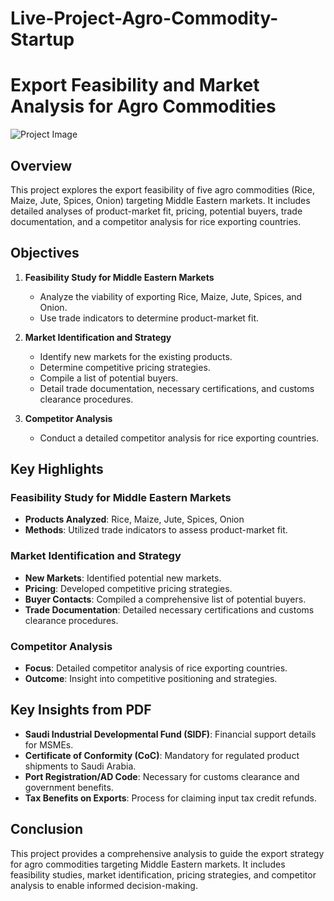 # Live-Project-Agro-Commodity-Startup
# Export Feasibility and Market Analysis for Agro Commodities

![Project Image](https://github.com/SajalVats/Photo/blob/main/SISHAR%20GitHub%20Image.jpg)

## Overview

This project explores the export feasibility of five agro commodities (Rice, Maize, Jute, Spices, Onion) targeting Middle Eastern markets. It includes detailed analyses of product-market fit, pricing, potential buyers, trade documentation, and a competitor analysis for rice exporting countries.

## Objectives

1. **Feasibility Study for Middle Eastern Markets**
   - Analyze the viability of exporting Rice, Maize, Jute, Spices, and Onion.
   - Use trade indicators to determine product-market fit.

2. **Market Identification and Strategy**
   - Identify new markets for the existing products.
   - Determine competitive pricing strategies.
   - Compile a list of potential buyers.
   - Detail trade documentation, necessary certifications, and customs clearance procedures.

3. **Competitor Analysis**
   - Conduct a detailed competitor analysis for rice exporting countries.

## Key Highlights

### Feasibility Study for Middle Eastern Markets
- **Products Analyzed**: Rice, Maize, Jute, Spices, Onion
- **Methods**: Utilized trade indicators to assess product-market fit.

### Market Identification and Strategy
- **New Markets**: Identified potential new markets.
- **Pricing**: Developed competitive pricing strategies.
- **Buyer Contacts**: Compiled a comprehensive list of potential buyers.
- **Trade Documentation**: Detailed necessary certifications and customs clearance procedures.

### Competitor Analysis
- **Focus**: Detailed competitor analysis of rice exporting countries.
- **Outcome**: Insight into competitive positioning and strategies.

## Key Insights from PDF

- **Saudi Industrial Developmental Fund (SIDF)**: Financial support details for MSMEs.
- **Certificate of Conformity (CoC)**: Mandatory for regulated product shipments to Saudi Arabia.
- **Port Registration/AD Code**: Necessary for customs clearance and government benefits.
- **Tax Benefits on Exports**: Process for claiming input tax credit refunds.

## Conclusion

This project provides a comprehensive analysis to guide the export strategy for agro commodities targeting Middle Eastern markets. It includes feasibility studies, market identification, pricing strategies, and competitor analysis to enable informed decision-making.
